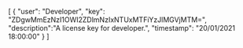 [
	{
		"user": "Developer",
		"key": "ZDgwMmEzNzI1OWI2ZDlmNzIxNTUxMTFiYzJlMGVjMTM=",
		"description":"A license key for developer.",
		"timestamp": "20/01/2021 18:00:00"
	}
]
